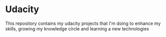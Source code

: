 # Udacity
This repository contains my udacity projects that I'm doing to enhance my skills, growing my knowledge circle and learning a new technologies
